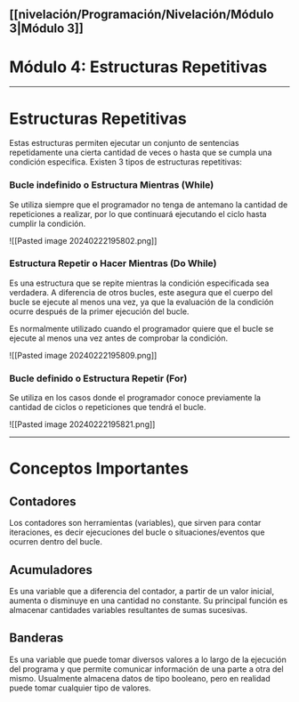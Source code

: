 ## [[nivelación/Programación/Nivelación/Módulo 3|Módulo 3]]
# Módulo 4: Estructuras Repetitivas
---
# Estructuras Repetitivas

Estas estructuras permiten ejecutar un conjunto de sentencias repetidamente una cierta cantidad de veces o hasta que se cumpla una condición especifica. Existen 3 tipos de estructuras repetitivas:

### Bucle indefinido o Estructura Mientras (While)

Se utiliza siempre que el programador no tenga de antemano la cantidad de repeticiones a realizar, por lo que continuará ejecutando el ciclo hasta cumplir la condición.

![[Pasted image 20240222195802.png]]

### Estructura Repetir o Hacer Mientras (Do While)

Es una estructura que se repite mientras la condición especificada sea verdadera. A diferencia de otros bucles, este asegura que el cuerpo del bucle se ejecute al menos una vez, ya que la evaluación de la condición ocurre después de la primer ejecución del bucle.

Es normalmente utilizado cuando el programador quiere que el bucle se ejecute al menos una vez antes de comprobar la condición.

![[Pasted image 20240222195809.png]]

### Bucle definido o Estructura Repetir (For)

Se utiliza en los casos donde el programador conoce previamente la cantidad de ciclos o repeticiones que tendrá el bucle.

![[Pasted image 20240222195821.png]]

---
# Conceptos Importantes

## Contadores

Los contadores son herramientas (variables), que sirven para contar iteraciones, es decir ejecuciones del bucle o situaciones/eventos que ocurren dentro del bucle.

## Acumuladores

Es una variable que a diferencia del contador, a partir de un valor inicial, aumenta o disminuye en una cantidad no constante. Su principal función es almacenar cantidades variables resultantes de sumas sucesivas.

## Banderas

Es una variable que puede tomar diversos valores a lo largo de la ejecución del programa y que permite comunicar información de una parte a otra del mismo. Usualmente almacena datos de tipo booleano, pero en realidad puede tomar cualquier tipo de valores.

